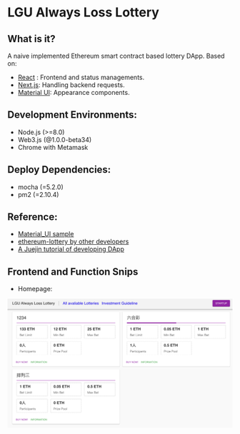 # LGU Always Loss Lottery

## What is it?

A naive implemented Ethereum smart contract based lottery DApp. Based on:
* [React](http://reactjs.org/) : Frontend and status managements.
* [Next.js](https://nextjs.org/): Handling backend requests.
* [Material UI](https://material-ui.com/): Appearance components. 

## Development Environments:

* Node.js (>=8.0)
* Web3.js (@1.0.0-beta34)
* Chrome with Metamask

## Deploy Dependencies:

* mocha (=5.2.0)
* pm2 (=2.10.4)

## Reference:

* [Material_UI sample](https://github.com/mui-org/material-ui/tree/master/examples)
* [ethereum-lottery by other developers](https://github.com/Evalll/ethereum-lottery)
* [A Juejin tutorial of developing DApp](https://juejin.im/book/5addb2eb6fb9a07abd0d4557)

## Frontend and Function Snips

* Homepage:

![image-20191202192136056](./images/home)